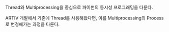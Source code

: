 Thread와 Multiprocessing을 중심으로 파이썬의 동시성 프로그래밍을 다룬다.

ARTIV 개발에서 기존에 Thread를 사용해왔다면, 이를 Multiprocessing의 Process로 변경해가는 과정을 다룬다.
